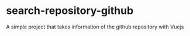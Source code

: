 # search-repository-github
A simple project that takes information of the github repository with Vuejs
